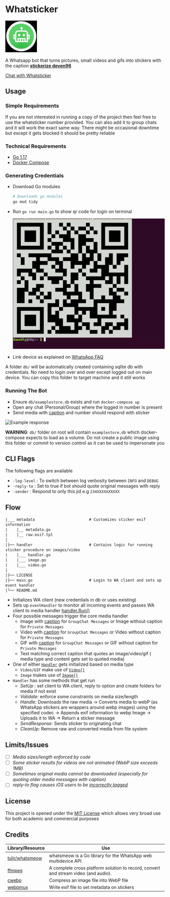 # Whatsticker

<p align="left"><img src="assets/logo.jpg" alt="mythra" height="100px"></p>
A Whatsapp bot that turns pictures, small videos and gifs into stickers with the caption <b><u><a name="caption">stickerize deven96</u></a></b>

[Chat with Whatsticker](https://wa.me/19293792260)


## Usage


### Simple Requirements

If you are not interested in running a copy of the project then feel free to use the whatsticker number provided. You can also add it to group chats and it will work the exact same way. There might be occasional downtime but except it gets blocked it should be pretty reliable

### Technical Requirements

 - [Go 1.17](https://go.dev/)
 - [Docker Compose](https://docs.docker.com/compose/install/)

### Generating Credentials

 - Download Go modules

   ```bash
   # Downloads go modules
   go mod tidy
   ```
 - Run `go run main.go` to show qr code for login on terminal

   ![Example QR Code](assets/qrcode.webp)

 - Link device as explained on [WhatsApp FAQ](https://faq.whatsapp.com/web/download-and-installation/how-to-link-a-device/)

 A folder `db/` will be automatically created containing sqlite db with credentials. No need to login over and over except logged out on main device. You can copy this folder to target machine and it still works

### Running The Bot

 - Ensure `db/examplestore.db` exists and run `docker-compose up`
 - Open any chat (Personal/Group) where the logged in number is present
 - Send media with [caption](#caption) and number should respond with sticker

  ![Example response](https://user-images.githubusercontent.com/23453888/169394201-f9043f31-de33-469d-bf5b-ae1d09acd258.jpg)

**WARNING**: `db/` folder on root will contain `examplestore.db` which docker-compose expects to load as a volume. Do not create a public image using this folder or commit to version control as it can be used to impersonate you

## CLI Flags

The following flags are available

- `-log-level` : To switch between log verbosity between `INFO` and `DEBUG`
- `-reply-to`  : Set to true if bot should quote original messages with reply
- `-sender`    : Respond to only this jid e.g `234XXXXXXXXXX`


## Flow

```
|___ metadata                        # Customizes sticker exif information
|    |__ metadata.go
|    |__ raw.exif.tpl
|
|├── handler                         # Contains logic for running sticker procedure on images/video
|    |___ handler.go
|    |___ image.go
|    |___ video.go
|
|├── LICENSE
|├── main.go                         # Login to WA client and sets up event handler
|└── README.md
```

* Initializes WA client (new credentials in db or uses existing)
* Sets up `eventHandler` to monitor all incoming events and passes WA client to media handler [handler.Run()](https://github.com/deven96/whatsticker/blob/main/handler/handler.go#:~:text=Run)
* Four possible messages trigger the core media handler
  - Image with [caption](#caption) for `GroupChat Messages` or Image without caption for `Private Messages`
  - Video with [caption](#caption) for `GroupChat Messages` or Video without caption for `Private Messages`
  - GIF with [caption](#caption)   for `GroupChat Messages` or GIF without caption for `Private Messages`
  - Text matching correct caption that quotes an image/video/gif ( media type and content gets set to quoted media)
* One of either [`Handler`](https://github.com/deven96/whatsticker/blob/main/handler/handler.go#:~:text=type%20Handler)  gets initialized based on media type
  - `Video/GIF` make use of [`Video{}`](https://github.com/deven96/whatsticker/blob/main/handler/video.go#:~:text=type%20Video)
  - `Image` makes use of [`Image{}`](https://github.com/deven96/whatsticker/blob/main/handler/image.go#:~:text=type%20Image)
* `Handler` has some methods that get run
  - _SetUp_ : set client to WA client, reply to option and create folders for media if not exist
  - _Validate_: enforce some constraints on media size/length
  - _Handle_: Downloads the raw media -> Converts media to webP (as WhatsApp stickers are wrappers around webp images) using the specified codec -> Appends exif information to webp Image -> Uploads it to WA -> Return a sticker message
  - _SendResponse_: Sends sticker to originating chat
  - _CleanUp_: Remove raw and converted media from file system

## Limits/Issues

 - [ ] _Media sizes/length enforced by code_
 - [ ] _Some sticker results for videos are not animated (WebP size exceeds 1MB)_
 - [ ] _Sometimes original media cannot be downloaded (especially for quoting older media messages with caption)_
 - [ ] _reply-to flag causes iOS users to be [incorrectly tagged](https://github.com/tulir/whatsmeow/issues/135)_

## License

This project is opened under the [MIT License](LICENSE) which allows very broad use for both academic and commercial purposes

## Credits

Library/Resource | Use
------- | -----
[tulir/whatsmeow](https://github.com/tulir/whatsmeow) | whatsmeow is a Go library for the WhatsApp web multidevice API.
[ffmpeg](https://ffmpeg.org) | A complete cross platform solution to record, convert and stream video (and audio).
[cwebp](https://developers.google.com/speed/webp/docs/cwebp) | Compress an image file into WebP file
[webpmux](https://developers.google.com/speed/webp/docs/webpmux) | Write exif file to set metadata on stickers
